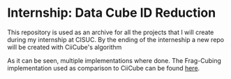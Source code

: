 # Internship: Data Cube ID Reduction

This repository is used as an archive for all the projects that I will create during my internship at CISUC.
By the ending of the interneship a new repo will be created with CiiCube's algorithm

As it can be seen, multiple implementations where done.
The Frag-Cubing implementation used as comparison to CiiCube can be found [here](/Internship-Data-Cube-ID-Reduction/tree/main/Project%204/src/notUsingFastUtil).
